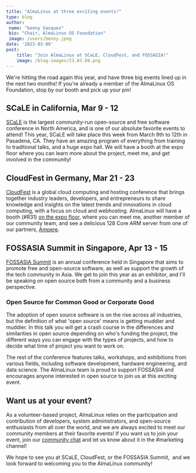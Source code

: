 ```yaml
---
title: "AlmaLinux at three exciting events!"
type: blog
author: 
 name: "benny Vasquez"
 bio: "Chair, AlmaLinux OS Foundation"
 image: /users/benny.jpeg
date: '2023-03-09'
post:
    title: "Join AlmaLinux at SCaLE, CloudFest, and FOSSASIA!"
    image: /blog-images/23.03.09.png
---
```


We're hitting the road again this year, and have three big events lined up in the next two months! If you're already a member of the AlmaLinux OS Foundation, stop by our booth and pick up your pin!

SCaLE in California, Mar 9 - 12
-------------------------------

[SCaLE](https://www.socallinuxexpo.org/scale/20x) is the largest community-run open-source and free software conference in North America, and is one of our absolute favorite events to attend! This year, SCaLE will take place this week from March 9th to 12th in Pasadena, CA. They have an amazing program of everything from training to traditional talks, and a huge expo hall. We will have a booth at the expo floor where you can learn more about the project, meet me, and get involved in the community!

CloudFest in Germany, Mar 21 - 23
---------------------------------

[CloudFest](https://www.cloudfest.com/) is a global cloud computing and hosting conference that brings together industry leaders, developers, and entrepreneurs to share knowledge and insights on the latest trends and innovations in cloud computing, with a focus on cloud and webhosting. AlmaLinux will have a booth (#R31) [on the expo floor](https://www.cloudfest.com/floor-plan), where you can meet me, another member of our community team, and see a delicious 128 Core ARM server from one of our partners, [Ampere](https://amperecomputing.com/).

FOSSASIA Summit in Singapore, Apr 13 - 15
-----------------------------------------

[FOSSASIA Summit](https://eventyay.com/e/7cfe0771) is an annual conference held in Singapore that aims to promote free and open-source software, as well as support the growth of the tech community in Asia. We get to join this year as an exhibitor, and I'll be speaking on open source both from a community and a business perspective.

### Open Source for Common Good or Corporate Good

The adoption of open source software is on the rise across all industries, but the definition of what 'open source' means is getting muddier and muddier. In this talk you will get a crash course in the differences and similarities in open source depending on who's funding the project, the different ways you can engage with the types of projects, and how to decide what time of project you want to work on.

The rest of the conference features talks, workshops, and exhibitions from various fields, including software development, hardware engineering, and data science. The AlmaLinux team is proud to support FOSSASIA and encourages anyone interested in open source to join us at this exciting event.

Want us at your event?
----------------------

As a volunteer-based project, AlmaLinux relies on the participation and contribution of developers, system administrators, and open-source enthusiasts from all over the world, and we are always excited to meet our community members at their favorite events! If you want us to join your event, join our [community chat](https://chat.almalinux.org) and let us know about it in the #marketing channel!

We hope to see you at SCaLE, CloudFest, or the FOSSASIA Summit,  and we look forward to welcoming you to the AlmaLinux community!